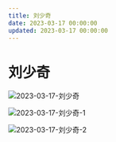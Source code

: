 ```yaml
---
title: 刘少奇
date: 2023-03-17 00:00:00
updated: 2023-03-17 00:00:00
---
```


# 刘少奇

![2023-03-17-刘少奇](assets/2023-03-17-刘少奇.jpeg)

![2023-03-17-刘少奇-1](assets/2023-03-17-刘少奇-1.jpeg)

![2023-03-17-刘少奇-2](assets/2023-03-17-刘少奇-2.jpeg)

